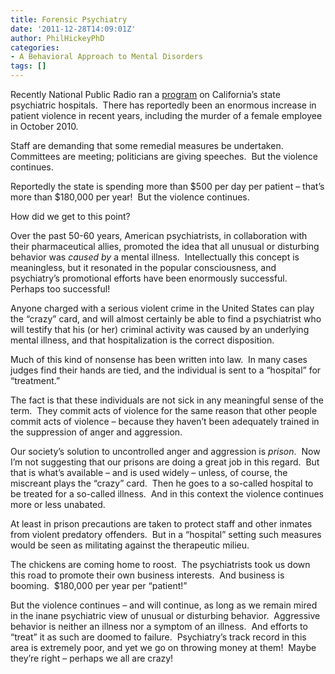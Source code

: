 ```yaml
---
title: Forensic Psychiatry
date: '2011-12-28T14:09:01Z'
author: PhilHickeyPhD
categories:
- A Behavioral Approach to Mental Disorders
tags: []
---
```


Recently National Public Radio ran a <a href="http://www.npr.org/series/135540070/violence-at-californias-psychiatric-hospitals">program</a> on California’s state psychiatric hospitals.  There has reportedly been an enormous increase in patient violence in recent years, including the murder of a female employee in October 2010.

Staff are demanding that some remedial measures be undertaken.  Committees are meeting; politicians are giving speeches.  But the violence continues.

Reportedly the state is spending more than $500 per day per patient – that’s more than $180,000 per year!  But the violence continues.

How did we get to this point?

Over the past 50-60 years, American psychiatrists, in collaboration with their pharmaceutical allies, promoted the idea that all unusual or disturbing behavior was <em>caused by</em> a mental illness.  Intellectually this concept is meaningless, but it resonated in the popular consciousness, and psychiatry’s promotional efforts have been enormously successful.  Perhaps too successful!

Anyone charged with a serious violent crime in the United States can play the “crazy” card, and will almost certainly be able to find a psychiatrist who will testify that his (or her) criminal activity was caused by an underlying mental illness, and that hospitalization is the correct disposition.

Much of this kind of nonsense has been written into law.  In many cases judges find their hands are tied, and the individual is sent to a “hospital” for “treatment.”

The fact is that these individuals are not sick in any meaningful sense of the term.  They commit acts of violence for the same reason that other people commit acts of violence – because they haven’t been adequately trained in the suppression of anger and aggression.

Our society’s solution to uncontrolled anger and aggression is <em>prison</em>.  Now I’m not suggesting that our prisons are doing a great job in this regard.  But that is what’s available – and is used widely – unless, of course, the miscreant plays the “crazy” card.  Then he goes to a so-called hospital to be treated for a so-called illness.  And in this context the violence continues more or less unabated.

At least in prison precautions are taken to protect staff and other inmates from violent predatory offenders.  But in a “hospital” setting such measures would be seen as militating against the therapeutic milieu.

The chickens are coming home to roost.  The psychiatrists took us down this road to promote their own business interests.  And business is booming.  $180,000 per year per “patient!”

But the violence continues – and will continue, as long as we remain mired in the inane psychiatric view of unusual or disturbing behavior.  Aggressive behavior is neither an illness nor a symptom of an illness.  And efforts to “treat” it as such are doomed to failure.  Psychiatry’s track record in this area is extremely poor, and yet we go on throwing money at them!  Maybe they’re right – perhaps we all are crazy!